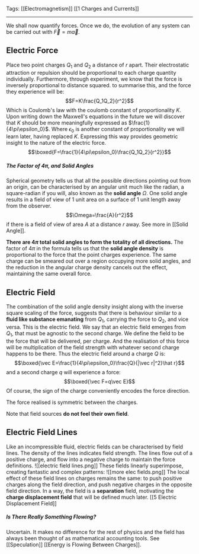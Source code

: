 Tags: [[Electromagnetism]] [[1 Charges and Currents]]
___
We shall now quantify forces. Once we do, the evolution of any system can be carried out with $\vec F=m\vec a$. 
## Electric Force
Place two point charges $Q_1$ and $Q_2$ a distance of $r$ apart. Their electrostatic attraction or repulsion should be proportional to each charge quantity individually. Furthermore, through experiment, we know that the force is inversely proportional to distance squared. to summarise this, and the force they experience will be:
$$F=K\frac{Q_1Q_2}{r^2}$$
Which is Coulomb's law with the coulomb constant of proportionality $K$. Upon writing down the Maxwell's equations in the future we will discover that $K$ should be more meaningfully expressed as $\frac{1}{4\pi\epsilon_0}$. Where $\epsilon_0$ is another constant of proportionality we will learn later, having replaced $K$. Expressing this way provides geometric insight to the nature of the electric force. 
$$\boxed{F=\frac{1}{4\pi\epsilon_0}\frac{Q_1Q_2}{r^2}}$$
##### The Factor of $4\pi$, and Solid Angles
Spherical geometry tells us that all the possible directions pointing out from an origin, can be characterised by an angular unit much like the radian, a square-radian if you will, also known as the **solid angle** $\Omega$. One solid angle results in a field of view of 1 unit area on a surface of 1 unit length away from the observer. 
$$\Omega=\frac{A}{r^2}$$
if there is a field of view of area $A$ at a distance $r$ away. See more in [[Solid Angle]].

**There are $4\pi$ total solid angles to form the totality of all directions.** The factor of $4\pi$ in the formula tells us that the **solid angle density** is proportional to the force that the point charges experience. The same charge can be smeared out over a region occupying more solid angles, and the reduction in the angular charge density cancels out the effect, maintaining the same overall force. 
## Electric Field
The combination of the solid angle density insight along with the inverse square scaling of the force, suggests that there is behaviour similar to a **fluid like substance emanating** from $Q_1$, carrying the force to $Q_2$, and vice versa. This is the electric field. We say that an electric field emerges from $Q_1$, that must be agnostic to the second charge. We define the field to be the force that will be delivered, per charge. And the realisation of this force will be multiplication of the field strength with whatever second charge happens to be there. Thus the electric field around a charge $Q$ is: 
$$\boxed{\vec E=\frac{1}{4\pi\epsilon_0}\frac{Q}{|\vec r|^2}\hat r}$$
and a second charge $q$ will experience a force:
$$\boxed{\vec F=q\vec E}$$
Of course, the sign of the charge conveniently encodes the force direction. 

The force realised is symmetric between the charges. 

Note that field sources **do not feel their own field**. 
## Electric Field Lines
Like an incompressible fluid, electric fields can be characterised by field lines. The density of the lines indicates field strength. The lines flow out of a positive charge, and flow into a negative charge to maintain the force definitions. 
![[electric field lines.png]]
These fields linearly superimpose, creating fantastic and complex patterns:
![[more elec fields.png]]
The local effect of these field lines on charges remains the same: to push positive charges along the field direction, and push negative charges in the opposite field direction. In a way, the field is a **separation** field, motivating the **charge displacement field** that will be defined much later. [[5 Electric Displacement Field]]
##### Is There Really Something Flowing? 
Uncertain. It makes no difference for the rest of physics and the field has always been thought of as mathematical accounting tools. See [[Speculation]] [[Energy is Flowing Between Charges]]. 
